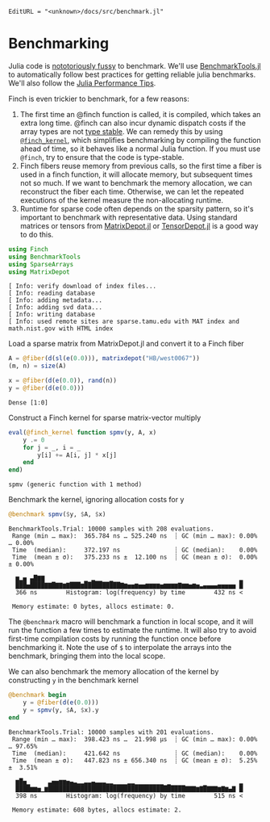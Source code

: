 ```@meta
EditURL = "<unknown>/docs/src/benchmark.jl"
```

# Benchmarking

Julia code is [nototoriously
fussy](https://github.com/JuliaCI/BenchmarkTools.jl#why-does-this-package-exist)
to benchmark.
We'll use [BenchmarkTools.jl](https://github.com/JuliaCI/BenchmarkTools.jl)
to automatically follow best practices for getting reliable julia benchmarks. We'll also
follow the [Julia Performance Tips](https://docs.julialang.org/en/v1/manual/performance-tips/).

Finch is even trickier to benchmark, for a few reasons:
1. The first time an @finch function is called, it is compiled, which takes an
   extra long time. @finch can also incur dynamic dispatch costs if the array
   types are not [type
   stable](https://docs.julialang.org/en/v1/manual/faq/#man-type-stability). We
   can remedy this by using [`@finch_kernel`](@ref), which simplifies
   benchmarking by compiling the function ahead of time, so it behaves like a
   normal Julia function. If you must use `@finch`, try to ensure that the code
   is type-stable.
2. Finch fibers reuse memory from previous calls, so the first time a fiber is
   used in a finch function, it will allocate memory, but subsequent times not so
   much. If we want to benchmark the memory allocation, we can reconstruct the
   fiber each time. Otherwise, we can let the repeated executions of the kernel
   measure the non-allocating runtime.
3. Runtime for sparse code often depends on the sparsity pattern, so it's
   important to benchmark with representative data. Using standard matrices or tensors from
   [MatrixDepot.jl](https://github.com/JuliaLinearAlgebra/MatrixDepot.jl) or
   [TensorDepot.jl](https://github.com/willow-ahrens/TensorDepot.jl) is a good
   way to do this.

````julia
using Finch
using BenchmarkTools
using SparseArrays
using MatrixDepot
````

````
[ Info: verify download of index files...
[ Info: reading database
[ Info: adding metadata...
[ Info: adding svd data...
[ Info: writing database
[ Info: used remote sites are sparse.tamu.edu with MAT index and math.nist.gov with HTML index

````

Load a sparse matrix from MatrixDepot.jl and convert it to a Finch fiber

````julia
A = @fiber(d(sl(e(0.0))), matrixdepot("HB/west0067"))
(m, n) = size(A)

x = @fiber(d(e(0.0)), rand(n))
y = @fiber(d(e(0.0)))
````

````
Dense [1:0]
````

Construct a Finch kernel for sparse matrix-vector multiply

````julia
eval(@finch_kernel function spmv(y, A, x)
    y .= 0
    for j = _, i = _
        y[i] += A[i, j] * x[j]
    end
end)
````

````
spmv (generic function with 1 method)
````

Benchmark the kernel, ignoring allocation costs for y

````julia
@benchmark spmv($y, $A, $x)
````

````
BenchmarkTools.Trial: 10000 samples with 208 evaluations.
 Range (min … max):  365.784 ns … 525.240 ns  ┊ GC (min … max): 0.00% … 0.00%
 Time  (median):     372.197 ns               ┊ GC (median):    0.00%
 Time  (mean ± σ):   375.233 ns ±  12.100 ns  ┊ GC (mean ± σ):  0.00% ± 0.00%

  ▆▂▅ ▄█▇▇           ▁ ▂▁▁  ▁                                   ▂
  ███▅████▇▇█▇▇▆▇███▆██████████▇▆▅▅▆▅▅▆▆▆▆▅▆▆▆▆▇▆▆▅▆▅▃▄▄▄▄▅▅▅▅▅ █
  366 ns        Histogram: log(frequency) by time        432 ns <

 Memory estimate: 0 bytes, allocs estimate: 0.
````

The `@benchmark` macro will benchmark a function in local scope, and it will run
the function a few times to estimate the runtime. It will also try to avoid
first-time compilation costs by running the function once before benchmarking
it. Note the use of `$` to interpolate the arrays into the benchmark, bringing
them into the local scope.

We can also benchmark the memory allocation of the kernel by constructing `y` in the
benchmark kernel

````julia
@benchmark begin
    y = @fiber(d(e(0.0)))
    y = spmv(y, $A, $x).y
end
````

````
BenchmarkTools.Trial: 10000 samples with 201 evaluations.
 Range (min … max):  398.423 ns …  21.998 μs  ┊ GC (min … max): 0.00% … 97.65%
 Time  (median):     421.642 ns               ┊ GC (median):    0.00%
 Time  (mean ± σ):   447.823 ns ± 656.340 ns  ┊ GC (mean ± σ):  5.25% ±  3.51%

  ▆█▅▁     ▃▅▅▆▆▅▄▃▂▂▃▃▄▃▃▃▂▂▁▁▁▁▂▂▁▁▁▁▁▁▁▁ ▁                   ▂
  ████▆▆▅▁▆██████████████████████████████████████▇▇▇▆▇█▇▇▇▆▇▆▄▇ █
  398 ns        Histogram: log(frequency) by time        515 ns <

 Memory estimate: 608 bytes, allocs estimate: 2.
````

